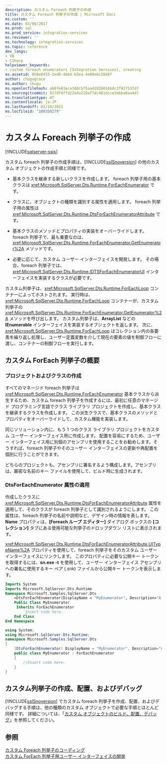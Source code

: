 ```yaml
---
description: カスタム Foreach 列挙子の作成
title: カスタム Foreach 列挙子の作成 | Microsoft Docs
ms.custom: ''
ms.date: 03/06/2017
ms.prod: sql
ms.prod_service: integration-services
ms.reviewer: ''
ms.technology: integration-services
ms.topic: reference
dev_langs:
- VB
- CSharp
helpviewer_keywords:
- custom foreach enumerators [Integration Services], creating
ms.assetid: 050e8455-2ed0-4b6d-b3ea-4e80e6c28487
author: chugugrace
ms.author: chugu
ms.openlocfilehash: ab6fe83aca3ddcbf5aad1826016bdc2f017537d7
ms.sourcegitcommit: 917df4ffd22e4a229af7dc481dcce3ebba0aa4d7
ms.translationtype: HT
ms.contentlocale: ja-JP
ms.lasthandoff: 02/10/2021
ms.locfileid: "100350279"
---
```

# <a name="creating-a-custom-foreach-enumerator"></a>カスタム Foreach 列挙子の作成

[!INCLUDE[sqlserver-ssis](../../../includes/applies-to-version/sqlserver-ssis.md)]


  カスタム foreach 列挙子の作成手順は、[!INCLUDE[ssISnoversion](../../../includes/ssisnoversion-md.md)] の他のカスタム オブジェクトの作成手順と同様です。  
  
-   基本クラスを継承する新しいクラスを作成します。 foreach 列挙子用の基本クラスは <xref:Microsoft.SqlServer.Dts.Runtime.ForEachEnumerator> です。  
  
-   クラスに、オブジェクトの種類を識別する属性を適用します。 foreach 列挙子用の属性は <xref:Microsoft.SqlServer.Dts.Runtime.DtsForEachEnumeratorAttribute> です。  
  
-   基本クラスのメソッドとプロパティの実装をオーバーライドします。 foreach 列挙子で、最も重要なのは、<xref:Microsoft.SqlServer.Dts.Runtime.ForEachEnumerator.GetEnumerator%2A> メソッドです。  
  
-   必要に応じて、カスタム ユーザー インターフェイスを開発します。 その場合、foreach 列挙子では、<xref:Microsoft.SqlServer.Dts.Runtime.IDTSForEachEnumeratorUI> インターフェイスを実装するクラスが必要です。  
  
 カスタム列挙子は、<xref:Microsoft.SqlServer.Dts.Runtime.ForEachLoop> コンテナーによってホストされます。 実行時は、<xref:Microsoft.SqlServer.Dts.Runtime.ForEachLoop> コンテナーが、カスタム列挙子の <xref:Microsoft.SqlServer.Dts.Runtime.ForEachEnumerator.GetEnumerator%2A> メソッドを呼び出します。 カスタム列挙子は、**ArrayList** などの **IEnumerable** インターフェイスを実装するオブジェクトを返します。 次に、<xref:Microsoft.SqlServer.Dts.Runtime.ForEachLoop> はコレクション内の各要素を繰り返し処理し、ユーザー定義変数を介して現在の要素の値を制御フローに渡し、コンテナーの制御フローを実行します。  
  
## <a name="getting-started-with-a-custom-foreach-enumerator"></a>カスタム ForEach 列挙子の概要  
  
### <a name="creating-projects-and-classes"></a>プロジェクトおよびクラスの作成  
 すべてのマネージド foreach 列挙子は <xref:Microsoft.SqlServer.Dts.Runtime.ForEachEnumerator> 基本クラスから派生するため、カスタム foreach 列挙子を作成するには、最初に任意のマネージド プログラミング言語でクラス ライブラリ プロジェクトを作成し、基本クラスを継承するクラスを作成します。 この派生クラスで、基本クラスのメソッドとプロパティをオーバーライドして、カスタム機能を実装します。  
  
 同じソリューション内に、もう 1 つのクラス ライブラリ プロジェクトをカスタム ユーザー インターフェイス用に作成します。 配置を容易にするため、ユーザー インターフェイス用に別個のアセンブリを使用することをお勧めします。そうすれば、foreach 列挙子やそのユーザー インターフェイスの更新や再配置を個別に行うことができます。  
  
 どちらのプロジェクトも、アセンブリに署名するよう構成します。アセンブリは、厳密な名前のキー ファイルを使用して、ビルド時に生成されます。  
  
### <a name="applying-the-dtsforeachenumerator-attribute"></a>DtsForEachEnumerator 属性の適用  
 作成したクラスに <xref:Microsoft.SqlServer.Dts.Runtime.DtsForEachEnumeratorAttribute> 属性を適用して、そのクラスが foreach 列挙子として識別されるようにします。 この属性は、foreach 列挙子の名前や説明など、デザイン時の情報を表します。 **Name** プロパティは、**[Foreach ループ エディター]** ダイアログ ボックスの **[コレクション]** タブにある使用可能な列挙子のドロップダウン リストに表示されます。  
  
 <xref:Microsoft.SqlServer.Dts.Runtime.DtsForEachEnumeratorAttribute.UITypeName%2A> プロパティを使用して、foreach 列挙子をそのカスタム ユーザー インターフェイスにリンクします。 このプロパティに必要な公開キー トークンを取得するには、**sn.exe -t** を使用して、ユーザー インターフェイス アセンブリへの署名に使用するキー ペア (.snk) ファイルから公開キー トークンを表示します。  
  
```vb  
Imports System  
Imports Microsoft.SqlServer.Dts.Runtime  
Namespace Microsoft.Samples.SqlServer.Dts  
    <DtsForEachEnumerator(DisplayName = "MyEnumerator", Description="A sample custom enumerator", UITypeName="FullyQualifiedTypeName,AssemblyName,Version=1.00.000.00,Culture=Neutral,PublicKeyToken=<publickeytoken>")> _   
    Public Class MyEnumerator  
     Inherits ForEachEnumerator  
        'Insert code here.  
    End Class  
End Namespace  
```  
  
```csharp  
using System;  
using Microsoft.SqlServer.Dts.Runtime;  
namespace Microsoft.Samples.SqlServer.Dts  
{  
    [DtsForEachEnumerator( DisplayName = "MyEnumerator", Description="A sample custom enumerator", UITypeName="FullyQualifiedTypeName,AssemblyName,Version=1.00.000.00,Culture=Neutral,PublicKeyToken=<publickeytoken>")]  
    public class MyEnumerator : ForEachEnumerator  
    {  
        //Insert code here.  
    }  
}  
```  
  
## <a name="building-deploying-and-debugging-a-custom-enumerator"></a>カスタム列挙子の作成、配置、およびデバッグ  
 [!INCLUDE[ssISnoversion](../../../includes/ssisnoversion-md.md)] でカスタム foreach 列挙子を作成、配置、およびデバッグする手順は、他の種類のカスタム オブジェクトで必要な手順とほとんど同様です。 詳細については、「[カスタム オブジェクトのビルド、配置、デバッグ](../../../integration-services/extending-packages-custom-objects/building-deploying-and-debugging-custom-objects.md)」を参照してください。  
  
## <a name="see-also"></a>参照  
 [カスタム Foreach 列挙子のコーディング](../../../integration-services/extending-packages-custom-objects/foreach-enumerator/coding-a-custom-foreach-enumerator.md)   
 [カスタム ForEach 列挙子用ユーザー インターフェイスの開発](../../../integration-services/extending-packages-custom-objects/foreach-enumerator/developing-a-user-interface-for-a-custom-foreach-enumerator.md)  
  
  
